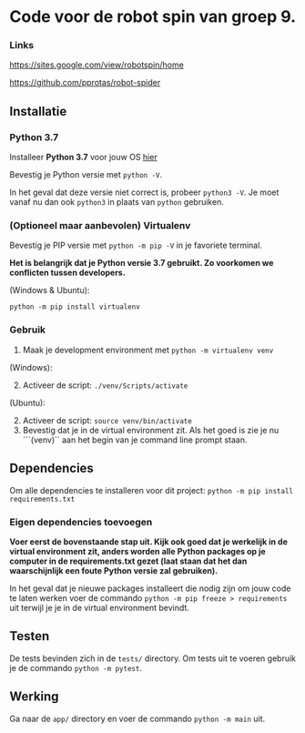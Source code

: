 # Code voor de robot spin van groep 9.
### Links
https://sites.google.com/view/robotspin/home

https://github.com/pprotas/robot-spider

## Installatie
### Python 3.7
Installeer **Python 3.7** voor jouw OS [hier](https://wiki.python.org/moin/BeginnersGuide/Download)

Bevestig je Python versie met ```python -V```. 

In het geval dat deze versie niet correct is, probeer ```python3 -V```. Je moet vanaf nu dan ook ```python3``` in plaats van ```python``` gebruiken.
### (Optioneel maar aanbevolen) Virtualenv
Bevestig je PIP versie met ```python -m pip -V``` in je favoriete terminal.

**Het is belangrijk dat je Python versie 3.7 gebruikt. Zo voorkomen we conflicten tussen developers.**

(Windows & Ubuntu):

```python -m pip install virtualenv```
### Gebruik
1. Maak je development environment met ```python -m virtualenv venv```

(Windows):

2. Activeer de script: ```./venv/Scripts/activate```

(Ubuntu):

2. Activeer de script: ```source venv/bin/activate```
3. Bevestig dat je in de virtual environment zit. Als het goed is zie je nu ```(venv)`` aan het begin van je command line prompt staan.
## Dependencies
Om alle dependencies te installeren voor dit project: ```python -m pip install requirements.txt```
### Eigen dependencies toevoegen
**Voer eerst de bovenstaande stap uit. Kijk ook goed dat je werkelijk in de virtual environment zit, anders worden alle Python packages op je computer in de requirements.txt gezet (laat staan dat het dan waarschijnlijk een foute Python versie zal gebruiken).**

In het geval dat je nieuwe packages installeert die nodig zijn om jouw code te laten werken voer de commando ```python -m pip freeze > requirements``` uit terwijl je je in de virtual environment bevindt.
## Testen
De tests bevinden zich in de ```tests/``` directory. Om tests uit te voeren gebruik je de commando ```python -m pytest```.
## Werking
Ga naar de ```app/``` directory en voer de commando ```python -m main``` uit.
